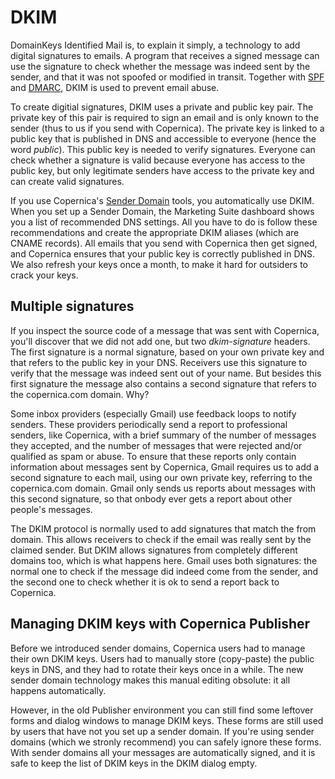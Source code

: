 # DKIM

DomainKeys Identified Mail is, to explain it simply, a technology to add digital 
signatures to emails. A program that receives a signed message can use the
signature to check whether the message was indeed sent by the sender, and that it
was not spoofed or modified in transit. Together with [SPF](./spf.md) and 
[DMARC](./dmarc), DKIM is used to prevent email abuse.

To create digitial signatures, DKIM uses a private and public key pair. The 
private key of this pair is required to sign an email and is only known to 
the sender (thus to us if you send with Copernica). The private key is linked 
to a public key that is published in DNS and accessible to everyone (hence the 
word *public*). This public key is needed to verify signatures. Everyone can 
check whether a signature is valid because everyone has access to the public 
key, but only legitimate senders have access to the private key and can create 
valid signatures.

If you use Copernica's [Sender Domain](./sender-domains.md) tools, you 
automatically use DKIM. When you set up a Sender Domain, the Marketing Suite 
dashboard shows you a list of recommended DNS settings. All you have to do is 
follow these recommendations and create the appropriate DKIM aliases (which are 
CNAME records). All emails that you send with Copernica then 
get signed, and Copernica ensures that your public key is correctly
published in DNS. We also refresh your keys once a month, to make it hard 
for outsiders to crack your keys. 


## Multiple signatures

If you inspect the source code of a message that was sent with Copernica, you'll
discover that we did not add one, but two *dkim-signature* headers. The first
signature is a normal signature, based on your own private key and that refers to 
the public key in your DNS. Receivers use this signature to verify that the 
message was indeed sent out of your name. But besides this first signature the
message also contains a second signature that refers to the copernica.com domain.
Why?

Some inbox providers (especially Gmail) use feedback loops to notify senders. 
These providers periodically send a report to professional 
senders, like Copernica, with a brief summary of the number of messages they accepted,
and the number of messages that were rejected and/or qualified as spam or abuse.
To ensure that these reports only contain information about messages 
sent by Copernica, Gmail requires us to add a second signature to each mail, 
using our own private key, referring to the copernica.com domain. Gmail only 
sends us reports about messages with this second signature, so that onbody ever
gets a report about other people's messages. 

The DKIM protocol is normally used to add signatures that match the from domain.
This allows receivers to check if the email was really sent by the claimed sender. 
But DKIM allows signatures from completely different domains too, which is what 
happens here. Gmail uses both signatures: the normal one to check if the message 
did indeed come from the sender, and the second one to check whether it is ok
to send a report back to Copernica. 


## Managing DKIM keys with Copernica Publisher

Before we introduced sender domains, Copernica users had to manage their own
DKIM keys. Users had to manually store (copy-paste) the public keys in DNS, 
and they had to rotate their keys once in a while. The new sender domain
technology makes this manual editing obsolute: it all happens automatically.

However, in the old Publisher environment you can still find some leftover forms
and dialog windows to manage DKIM keys. These forms are still used by users
that have not you set up a sender domain. If you're using sender domains (which
we stronly recommend) you can safely ignore these forms. With sender domains all
your messages are automatically signed, and it is safe to keep the list of DKIM
keys in the DKIM dialog empty.
